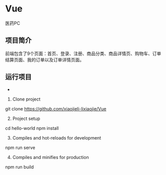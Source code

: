 # Vue
医药PC

## 项目简介
前端包含了9个页面：首页、登录、注册、商品分类、商品详情页、购物车、订单结算页面、我的订单以及订单详情页面。

## 运行项目

*
1. Clone project

git clone https://github.com/xiaojieli-lixiaojie/Vue

2. Project setup

cd hello-world
npm install

3. Compiles and hot-reloads for development

npm run serve

4. Compiles and minifies for production

npm run build
```
